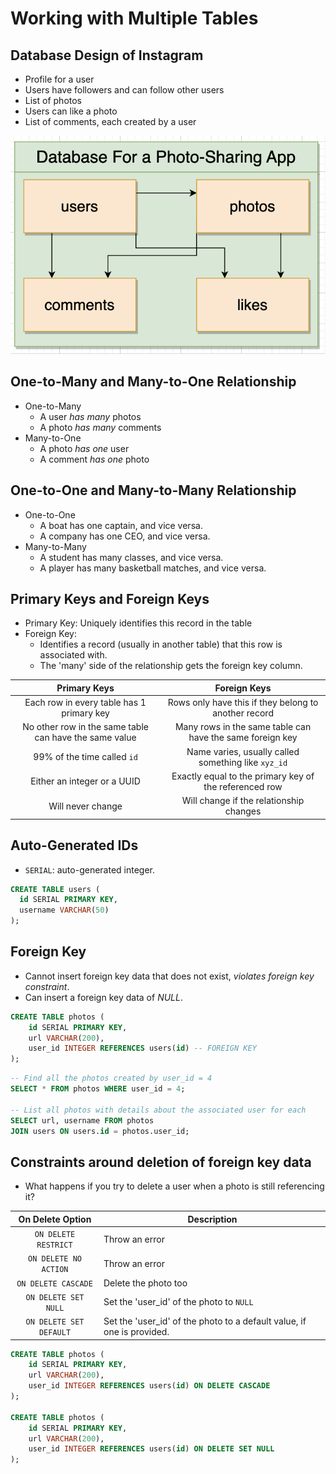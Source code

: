 # Working with Multiple Tables

## Database Design of Instagram

- Profile for a user
- Users have followers and can follow other users
- List of photos
- Users can like a photo
- List of comments, each created by a user

<img src="../pics/database-design-instagram.png" />

## One-to-Many and Many-to-One Relationship

- One-to-Many
  - A user _has many_ photos
  - A photo _has many_ comments
- Many-to-One
  - A photo _has one_ user
  - A comment _has one_ photo

## One-to-One and Many-to-Many Relationship

- One-to-One
  - A boat has one captain, and vice versa.
  - A company has one CEO, and vice versa.
- Many-to-Many
  - A student has many classes, and vice versa.
  - A player has many basketball matches, and vice versa.

## Primary Keys and Foreign Keys

- Primary Key: Uniquely identifies this record in the table
- Foreign Key:
  - Identifies a record (usually in another table) that this row is associated with.
  - The 'many' side of the relationship gets the foreign key column.

|                      Primary Keys                      |                       Foreign Keys                        |
| :----------------------------------------------------: | :-------------------------------------------------------: |
|       Each row in every table has 1 primary key        |   Rows only have this if they belong to another record    |
| No other row in the same table can have the same value | Many rows in the same table can have the same foreign key |
|              99% of the time called `id`               |    Name varies, usually called something like `xyz_id`    |
|              Either an integer or a UUID               |  Exactly equal to the primary key of the referenced row   |
|                   Will never change                    |          Will change if the relationship changes          |

## Auto-Generated IDs

- `SERIAL`: auto-generated integer.

```sql
CREATE TABLE users (
  id SERIAL PRIMARY KEY,
  username VARCHAR(50)
);
```

## Foreign Key

- Cannot insert foreign key data that does not exist, _violates foreign key constraint_.
- Can insert a foreign key data of _NULL_.

```sql
CREATE TABLE photos (
  	id SERIAL PRIMARY KEY,
  	url VARCHAR(200),
 	user_id INTEGER REFERENCES users(id) -- FOREIGN KEY
);
```

```sql
-- Find all the photos created by user_id = 4
SELECT * FROM photos WHERE user_id = 4;

-- List all photos with details about the associated user for each
SELECT url, username FROM photos
JOIN users ON users.id = photos.user_id;
```

## Constraints around deletion of foreign key data

- What happens if you try to delete a user when a photo is still referencing it?

|    On Delete Option     | Description                                                            |
| :---------------------: | ---------------------------------------------------------------------- |
|  `ON DELETE RESTRICT`   | Throw an error                                                         |
|  `ON DELETE NO ACTION`  | Throw an error                                                         |
|   `ON DELETE CASCADE`   | Delete the photo too                                                   |
|  `ON DELETE SET NULL`   | Set the 'user_id' of the photo to `NULL`                               |
| `ON DELETE SET DEFAULT` | Set the 'user_id' of the photo to a default value, if one is provided. |

```sql
CREATE TABLE photos (
    id SERIAL PRIMARY KEY,
    url VARCHAR(200),
    user_id INTEGER REFERENCES users(id) ON DELETE CASCADE
);

CREATE TABLE photos (
    id SERIAL PRIMARY KEY,
    url VARCHAR(200),
    user_id INTEGER REFERENCES users(id) ON DELETE SET NULL
);
```
